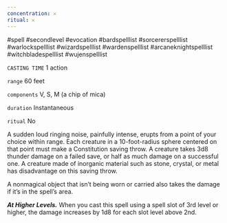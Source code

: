 ```yaml
---
concentration: 𐄂
ritual: 𐄂
---
```

#spell #secondlevel #evocation #bardspelllist #sorcererspelllist #warlockspelllist #wizardspelllist #wardenspelllist #arcaneknightspelllist #witchbladespelllist #wujenspelllist

`CASTING TIME`
1 action

`range`
60 feet

`components`
V, S, M (a chip of mica)

`duration`
Instantaneous

`ritual`
No

A sudden loud ringing noise, painfully intense, erupts from a point of your choice within range. Each creature in a 10-foot-radius sphere centered on that point must make a Constitution saving throw. A creature takes 3d8 thunder damage on a failed save, or half as much damage on a successful one. A creature made of inorganic material such as stone, crystal, or metal has disadvantage on this saving throw.

A nonmagical object that isn’t being worn or carried also takes the damage if it’s in the spell’s area.

**_At Higher Levels._** When you cast this spell using a spell slot of 3rd level or higher, the damage increases by 1d8 for each slot level above 2nd.